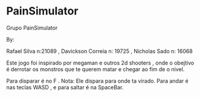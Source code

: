 # PainSimulator

Grupo PainSimulator

By:

Rafael Silva n:21089 ,
Davickson Correia n: 19725 ,
Nicholas Sado n: 16068


Este jogo foi inspirado por megaman e outros 2d shooters , onde o obejtivo é derrotar os monstros que te querem matar e chegar ao fim de o nivel.

Para disparar é no F . Nota: Ele dispara para onde ta virado.
Para andar é nas teclas WASD , e para saltar é na SpaceBar.
